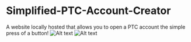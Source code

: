 # Simplified-PTC-Account-Creator
A website locally hosted that allows you to open a PTC account the simple press of a button!
![Alt text](http://i.imgur.com/grtWCGV.png)
![Alt text](http://i.imgur.com/VuyVWFP.png)

